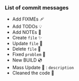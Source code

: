 ### List of commit messages

- Add FIXMEs 🩹
- Add TODOs 💡
- Add NOTEs 📝
- Create `file` ✨
- Update `file` 🔨
- Delete `file` 🔫
- Fixed `problem` 🔮
- New BUILD 💿
- Mass Update 🎳 : `description`
- Cleaned the code 🚿
